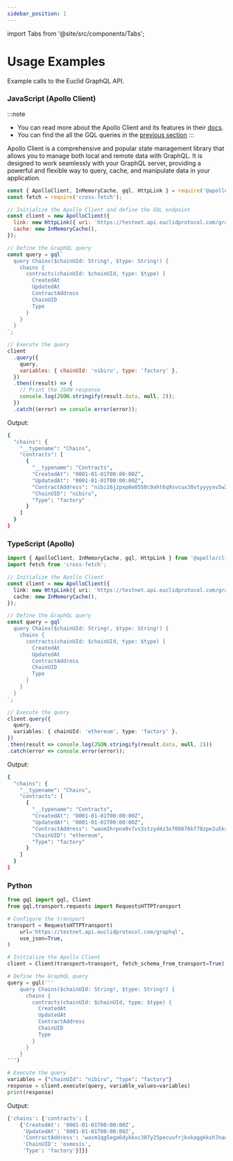 ```yaml
---
sidebar_position: 1
---
```

import Tabs from '@site/src/components/Tabs';

# Usage Examples

Example calls to the Euclid GraphQL API.

### JavaScript (Apollo Client)
:::note
- You can read more about the Apollo Client and its features in their [docs](https://www.apollographql.com/docs/).
- You can find the all the GQL queries in the [previous section](../Intro.md)
:::

Apollo Client is a comprehensive and popular state management library that allows you to manage both local and remote data with GraphQL. It is designed to work seamlessly with your GraphQL server, providing a powerful and flexible way to query, cache, and manipulate data in your application.

```javascript
const { ApolloClient, InMemoryCache, gql, HttpLink } = require('@apollo/client/core');
const fetch = require('cross-fetch');

// Initialize the Apollo Client and define the GQL endpoint
const client = new ApolloClient({
  link: new HttpLink({ uri: 'https://testnet.api.euclidprotocol.com/graphql', fetch }),
  cache: new InMemoryCache(),
});

// Define the GraphQL query 
const query = gql`
  query Chains($chainUId: String!, $type: String!) {
    chains {
      contracts(chainUId: $chainUId, type: $type) {
        CreatedAt
        UpdatedAt
        ContractAddress
        ChainUID
        Type
      }
    }
  }
`;

// Execute the query
client
  .query({
    query,
    variables: { chainUId: 'nibiru', type: 'factory' },
  })
  .then((result) => {
    // Print the JSON response
    console.log(JSON.stringify(result.data, null, 2));
  })
  .catch((error) => console.error(error));
```

Output:
```bash
{
  "chains": {
    "__typename": "Chains",
    "contracts": [
      {
        "__typename": "Contracts",
        "CreatedAt": "0001-01-01T00:00:00Z",
        "UpdatedAt": "0001-01-01T00:00:00Z",
        "ContractAddress": "nibi16jzpxp0e8550c9aht6q9svcux30vtyyyyxv5w2l2djjra46580wswu40v9",
        "ChainUID": "nibiru",
        "Type": "factory"
      }
    ]
  }
}
```

### TypeScript (Apollo)

```typescript
import { ApolloClient, InMemoryCache, gql, HttpLink } from '@apollo/client/core';
import fetch from 'cross-fetch';

// Initialize the Apollo Client
const client = new ApolloClient({
  link: new HttpLink({ uri: 'https://testnet.api.euclidprotocol.com/graphql', fetch }),
  cache: new InMemoryCache(),
});

// Define the GraphQL query
const query = gql`
  query Chains($chainUId: String!, $type: String!) {
    chains {
      contracts(chainUId: $chainUId, type: $type) {
        CreatedAt
        UpdatedAt
        ContractAddress
        ChainUID
        Type
      }
    }
  }
`;

// Execute the query
client.query({
  query,
  variables: { chainUId: 'ethereum', type: 'factory' },
})
.then(result => console.log(JSON.stringify(result.data, null, 2)))
.catch(error => console.error(error));
```
Output:
```bash
{
  "chains": {
    "__typename": "Chains",
    "contracts": [
      {
        "__typename": "Contracts",
        "CreatedAt": "0001-01-01T00:00:00Z",
        "UpdatedAt": "0001-01-01T00:00:00Z",
        "ContractAddress": "wasm1hrpna9v7vs3stzyd4z3xf00676kf78zpe2u5ksvljswn2vnjp3ys8c5wp9",
        "ChainUID": "ethereum",
        "Type": "factory"
      }
    ]
  }
}
```

### Python

```python
from gql import gql, Client
from gql.transport.requests import RequestsHTTPTransport

# Configure the transport
transport = RequestsHTTPTransport(
    url='https://testnet.api.euclidprotocol.com/graphql',
    use_json=True,
)

# Initialize the Apollo Client
client = Client(transport=transport, fetch_schema_from_transport=True)

# Define the GraphQL query
query = gql('''
    query Chains($chainUId: String!, $type: String!) {
      chains {
        contracts(chainUId: $chainUId, type: $type) {
          CreatedAt
          UpdatedAt
          ContractAddress
          ChainUID
          Type
        }
      }
    }
''')

# Execute the query
variables = {"chainUId": "nibiru", "type": "factory"}
response = client.execute(query, variable_values=variables)
print(response)
```
Output:
```bash
{'chains': {'contracts': [
    {'CreatedAt': '0001-01-01T00:00:00Z',
     'UpdatedAt': '0001-01-01T00:00:00Z',
     'ContractAddress': 'wasm1qg5ega6dykkxc307y25pecuufrjkxkaggkkxh7nad0vhyhtuhw3sq29c3m', 
     'ChainUID': 'osmosis', 
     'Type': 'factory'}]}}
```